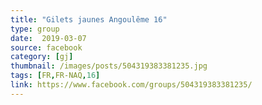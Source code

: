 ```yaml
---
title: "Gilets jaunes Angoulême 16"
type: group
date:  2019-03-07
source: facebook
category: [gj]
thumbnail: /images/posts/504319383381235.jpg
tags: [FR,FR-NAQ,16]
link: https://www.facebook.com/groups/504319383381235/
---
```

